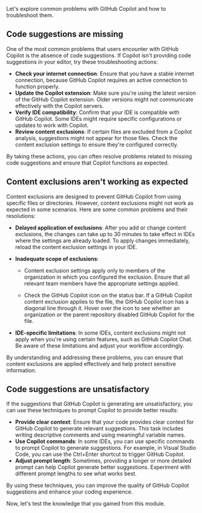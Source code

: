 Let's explore common problems with GitHub Copilot and how to troubleshoot them.

## Code suggestions are missing

One of the most common problems that users encounter with GitHub Copilot is the absence of code suggestions. If Copilot isn't providing code suggestions in your editor, try these troubleshooting actions:

- **Check your internet connection**: Ensure that you have a stable internet connection, because GitHub Copilot requires an active connection to function properly.
- **Update the Copilot extension**: Make sure you're using the latest version of the GitHub Copilot extension. Older versions might not communicate effectively with the Copilot servers.
- **Verify IDE compatibility**: Confirm that your IDE is compatible with GitHub Copilot. Some IDEs might require specific configurations or updates to work with Copilot.
- **Review content exclusions**: If certain files are excluded from a Copilot analysis, suggestions might not appear for those files. Check the content exclusion settings to ensure they're configured correctly.

By taking these actions, you can often resolve problems related to missing code suggestions and ensure that Copilot functions as expected.

## Content exclusions aren't working as expected

Content exclusions are designed to prevent GitHub Copilot from using specific files or directories. However, content exclusions might not work as expected in some scenarios. Here are some common problems and their resolutions:

- **Delayed application of exclusions**: After you add or change content exclusions, the changes can take up to 30 minutes to take effect in IDEs where the settings are already loaded. To apply changes immediately, reload the content exclusion settings in your IDE.
- **Inadequate scope of exclusions**:

  - Content exclusion settings apply only to members of the organization in which you configured the exclusion. Ensure that all relevant team members have the appropriate settings applied.

  - Check the GitHub Copilot icon on the status bar. If a GitHub Copilot content exclusion applies to the file, the GitHub Copilot icon has a diagonal line through it. Hover over the icon to see whether an organization or the parent repository disabled GitHub Copilot for the file.

- **IDE-specific limitations**: In some IDEs, content exclusions might not apply when you're using certain features, such as GitHub Copilot Chat. Be aware of these limitations and adjust your workflow accordingly.

By understanding and addressing these problems, you can ensure that content exclusions are applied effectively and help protect sensitive information.

## Code suggestions are unsatisfactory

If the suggestions that GitHub Copilot is generating are unsatisfactory, you can use these techniques to prompt Copilot to provide better results:

- **Provide clear context**: Ensure that your code provides clear context for GitHub Copilot to generate relevant suggestions. This task includes writing descriptive comments and using meaningful variable names.
- **Use Copilot commands**: In some IDEs, you can use specific commands to prompt Copilot to generate suggestions. For example, in Visual Studio Code, you can use the Ctrl+Enter shortcut to trigger GitHub Copilot.
- **Adjust prompt length**: Sometimes, providing a longer or more detailed prompt can help Copilot generate better suggestions. Experiment with different prompt lengths to see what works best.

By using these techniques, you can improve the quality of GitHub Copilot suggestions and enhance your coding experience.

Now, let's test the knowledge that you gained from this module.
